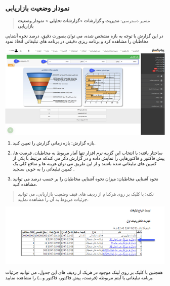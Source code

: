 ﻿## نمودار وضعیت بازاریابی

> مسیر دسترسی:  **مدیریت و گزارشات** >**گزارشات تحلیلی** > **نمودار وضعیت بازاریابی** 

در این گزارش با توجه به بازه مشخص شده، می توان بصورت دقیق، درصد نحوه آشنایی مخاطبان را مشاهده کرد و برنامه ریزی دقیقی در برنامه های تبلیغاتی اتخاذ نمود

![](Bazaryabi.png)

1. بازه گزارش: بازه زمانی گزارش را تعیین کنید.

2. ساختار یافته: با انتخاب این گزینه نرم افزار تنها آمار مربوط به مخاطبان، فرصت ها، پیش فاکتور و فاکتورهایی را نمایش داده و در گزارش ذکر می کندکه مرتبط با یکی از کمپین های تبلیغاتی شده باشند و از این طریق می توان هزینه ها و منافع کلی یک کمپین تبلیغاتی را به خوبی سنجید .

3. نحوه آشنایی مخاطبان: میزان نحوه آشنایی مخاطبان را بر حسب درصد می توانید مشاهده کنید.

> نکته: با کلیک بر روی هرکدام از ردیف های قیف وضعیت بازاریابی، می توانید جزئیات مربوط به آن را مشاهده نمایید.

![](GhifDetails.png)

همچنین با کلیک بر روی لینک موجود در هریک از ردیف های این جدول، می توانید جزئیات برنامه تبلیغاتی یا آیتم مربوطه (فرصت، پیش فاکتور، فاکتور و...) را مشاهده نمایید.



